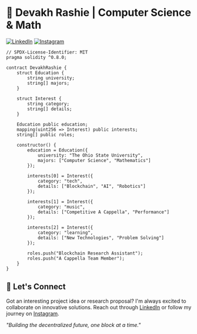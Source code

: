 # 🚀 Devakh Rashie | Computer Science & Math

[![LinkedIn](https://img.shields.io/badge/LinkedIn-Connect-blue)](https://www.linkedin.com/in/devrashie)
[![Instagram](https://img.shields.io/badge/Instagram-Follow-E4405F)](https://www.instagram.com/devrashie/)

```solidity
// SPDX-License-Identifier: MIT
pragma solidity ^0.8.0;

contract DevakhRashie {
    struct Education {
        string university;
        string[] majors;
    }
    
    struct Interest {
        string category;
        string[] details;
    }
    
    Education public education;
    mapping(uint256 => Interest) public interests;
    string[] public roles;
    
    constructor() {
        education = Education({
            university: "The Ohio State University",
            majors: ["Computer Science", "Mathematics"]
        });
        
        interests[0] = Interest({
            category: "tech",
            details: ["Blockchain", "AI", "Robotics"]
        });
        
        interests[1] = Interest({
            category: "music",
            details: ["Competitive A Cappella", "Performance"]
        });
        
        interests[2] = Interest({
            category: "learning",
            details: ["New Technologies", "Problem Solving"]
        });
        
        roles.push("Blockchain Research Assistant");
        roles.push("A Cappella Team Member");
    }
}
```

## 🤝 Let's Connect
Got an interesting project idea or research proposal? I'm always excited to collaborate on innovative solutions. Reach out through [LinkedIn](https://www.linkedin.com/in/devrashie) or follow my journey on [Instagram](https://www.instagram.com/devrashie/).

_"Building the decentralized future, one block at a time."_
